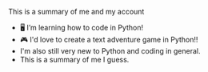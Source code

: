 This is a summary of me and my account
- 🖥️ I’m learning how to code in Python!
- 🎮 I'd love to create a text adventure game in Python!! 
- I'm also still very new to Python and coding in general.
- This is a summary of me I guess.
